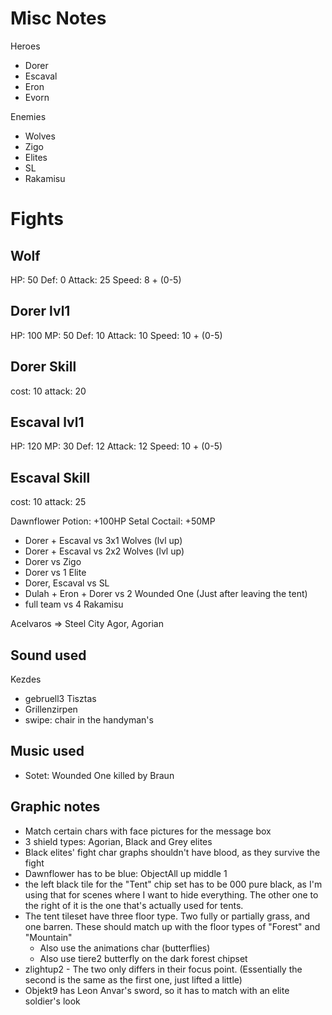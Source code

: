 # Misc Notes

Heroes

- Dorer
- Escaval
- Eron
- Evorn

Enemies

- Wolves
- Zigo
- Elites
- SL
- Rakamisu

# Fights

## Wolf

HP: 50
Def: 0
Attack: 25
Speed: 8 + (0-5)

## Dorer lvl1

HP: 100
MP: 50
Def: 10
Attack: 10
Speed: 10 + (0-5)

## Dorer Skill

cost: 10
attack: 20

## Escaval lvl1

HP: 120
MP: 30
Def: 12
Attack: 12
Speed: 10 + (0-5)

## Escaval Skill

cost: 10
attack: 25

Dawnflower Potion: +100HP
Setal Coctail: +50MP

- Dorer + Escaval vs 3x1 Wolves (lvl up)
- Dorer + Escaval vs 2x2 Wolves (lvl up)
- Dorer vs Zigo
- Dorer vs 1 Elite
- Dorer, Escaval vs SL
- Dulah + Eron + Dorer vs 2 Wounded One (Just after leaving the tent)
- full team vs 4 Rakamisu

Acelvaros => Steel City
Agor, Agorian

## Sound used

Kezdes

- gebruell3
  Tisztas
- Grillenzirpen
- swipe: chair in the handyman's

## Music used

- Sotet: Wounded One killed by Braun

## Graphic notes

- Match certain chars with face pictures for the message box
- 3 shield types: Agorian, Black and Grey elites
- Black elites' fight char graphs shouldn't have blood, as they survive the fight
- Dawnflower has to be blue: ObjectAll up middle 1
- the left black tile for the "Tent" chip set has to be 000 pure black, as I'm using that for scenes where I want to hide everything. The other one to the right of it is the one that's actually used for tents.
- The tent tileset have three floor type. Two fully or partially grass, and one barren. These should match up with the floor types of "Forest" and "Mountain"
  - Also use the animations char (butterflies)
  - Also use tiere2 butterfly on the dark forest chipset
- zlightup2 - The two only differs in their focus point. (Essentially the second is the same as the first one, just lifted a little)
- Objekt9 has Leon Anvar's sword, so it has to match with an elite soldier's look
